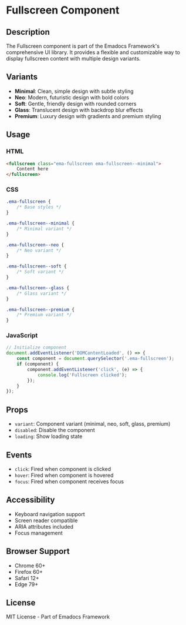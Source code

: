 # Fullscreen Component

## Description
The Fullscreen component is part of the Emadocs Framework's comprehensive UI library. It provides a flexible and customizable way to display fullscreen content with multiple design variants.

## Variants
- **Minimal**: Clean, simple design with subtle styling
- **Neo**: Modern, futuristic design with bold colors
- **Soft**: Gentle, friendly design with rounded corners
- **Glass**: Translucent design with backdrop blur effects
- **Premium**: Luxury design with gradients and premium styling

## Usage

### HTML
```html
<fullscreen class="ema-fullscreen ema-fullscreen--minimal">
    Content here
</fullscreen>
```

### CSS
```css
.ema-fullscreen {
    /* Base styles */
}

.ema-fullscreen--minimal {
    /* Minimal variant */
}

.ema-fullscreen--neo {
    /* Neo variant */
}

.ema-fullscreen--soft {
    /* Soft variant */
}

.ema-fullscreen--glass {
    /* Glass variant */
}

.ema-fullscreen--premium {
    /* Premium variant */
}
```

### JavaScript
```javascript
// Initialize component
document.addEventListener('DOMContentLoaded', () => {
    const component = document.querySelector('.ema-fullscreen');
    if (component) {
        component.addEventListener('click', (e) => {
            console.log('Fullscreen clicked');
        });
    }
});
```

## Props
- `variant`: Component variant (minimal, neo, soft, glass, premium)
- `disabled`: Disable the component
- `loading`: Show loading state

## Events
- `click`: Fired when component is clicked
- `hover`: Fired when component is hovered
- `focus`: Fired when component receives focus

## Accessibility
- Keyboard navigation support
- Screen reader compatible
- ARIA attributes included
- Focus management

## Browser Support
- Chrome 60+
- Firefox 60+
- Safari 12+
- Edge 79+

## License
MIT License - Part of Emadocs Framework
